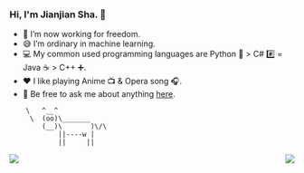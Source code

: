 ### Hi, I'm Jianjian Sha. 👋

- 🔭 I’m now working for freedom.
- 😅 I’m ordinary in machine learning. 
- 💻 My common used programming languages are Python 🐍 > C# :hash: = Java ☕ > C++ ➕.
- ❤️ I like playing Anime 📺 & Opera song 🎧.
- 💬 Be free to ask me about anything [here](https://github.com/JianjianSha/jianjiansha/issues).
```
    \   ^__^
     \  (oo)\_______
        (__)\       )\/\
            ||----w |
            ||     ||
```
<!-- <img align="right" height="280" src="https://pic2.zhimg.com/v2-28020003d4a493c78d8202ba6c35f179_b.webp"> -->
<img align="left" src="https://github-readme-stats.vercel.app/api?username=JianjianSha&show_icons=true&hide_border=true">
<img align="right" src="https://github-readme-stats.vercel.app/api/top-langs/?username=JianjianSha&hide_border=true">
</div>
